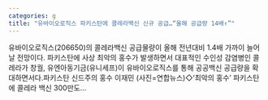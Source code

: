 ```yaml
---
categories: g
title: "유바이오로직스 파키스탄에 콜레라백신 신규 공급…“올해 공급량 14배↑”"
---
```

 유바이오로직스(206650)의 콜레라백신 공급물량이 올해 전년대비 1.4배 가까이 늘어날 전망이다. 파키스탄에 사상 최악의 홍수가 발생하면서 대표적인 수인성 감염병인 콜레라가 창궐, 유엔아동기금(유니세프)이 유바이오로직스를 통해 공공백신 공급량을 확대하면서다.파키스탄 신드주의 홍수 이재민 (사진=연합뉴스)◇‘최악의 홍수’ 파키스탄에 콜레라 백신 300만도...